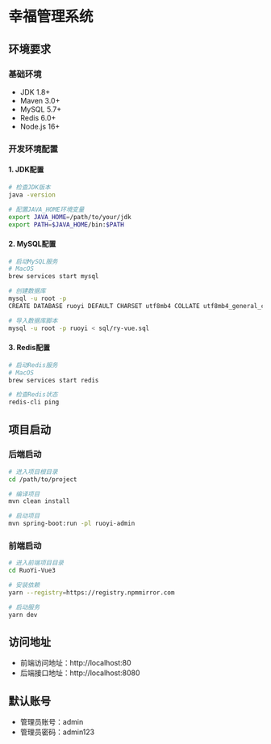 # 幸福管理系统

## 环境要求


### 基础环境
- JDK 1.8+
- Maven 3.0+
- MySQL 5.7+
- Redis 6.0+
- Node.js 16+

### 开发环境配置

#### 1. JDK配置
```bash
# 检查JDK版本
java -version

# 配置JAVA_HOME环境变量
export JAVA_HOME=/path/to/your/jdk
export PATH=$JAVA_HOME/bin:$PATH
```

#### 2. MySQL配置
```bash
# 启动MySQL服务
# MacOS
brew services start mysql

# 创建数据库
mysql -u root -p
CREATE DATABASE ruoyi DEFAULT CHARSET utf8mb4 COLLATE utf8mb4_general_ci;

# 导入数据库脚本
mysql -u root -p ruoyi < sql/ry-vue.sql
```

#### 3. Redis配置
```bash
# 启动Redis服务
# MacOS
brew services start redis

# 检查Redis状态
redis-cli ping
```

## 项目启动

### 后端启动
```bash
# 进入项目根目录
cd /path/to/project

# 编译项目
mvn clean install

# 启动项目
mvn spring-boot:run -pl ruoyi-admin
```

### 前端启动
```bash
# 进入前端项目目录
cd RuoYi-Vue3

# 安装依赖
yarn --registry=https://registry.npmmirror.com

# 启动服务
yarn dev
```

## 访问地址
- 前端访问地址：http://localhost:80
- 后端接口地址：http://localhost:8080

## 默认账号
- 管理员账号：admin
- 管理员密码：admin123
